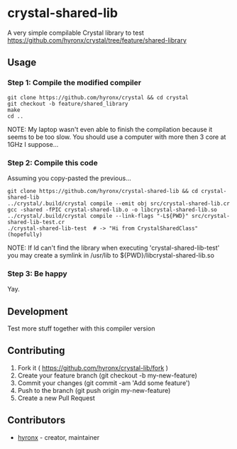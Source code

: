 # crystal-shared-lib

A very simple compilable Crystal library to test https://github.com/hyronx/crystal/tree/feature/shared-library

## Usage

### Step 1: Compile the modified compiler

```
git clone https://github.com/hyronx/crystal && cd crystal
git checkout -b feature/shared_library
make
cd ..
```
NOTE: My laptop wasn't even able to finish the compilation because it seems to be too slow.
      You should use a computer with more then 3 core at 1GHz I suppose... 

### Step 2: Compile this code

Assuming you copy-pasted the previous...
```
git clone https://github.com/hyronx/crystal-shared-lib && cd crystal-shared-lib
../crystal/.build/crystal compile --emit obj src/crystal-shared-lib.cr
gcc -shared -fPIC crystal-shared-lib.o -o libcrystal-shared-lib.so 
../crystal/.build/crystal compile --link-flags "-L${PWD}" src/crystal-shared-lib-test.cr
./crystal-shared-lib-test  # -> "Hi from CrystalSharedClass" (hopefully)
```
NOTE: If ld can't find the library when executing 'crystal-shared-lib-test'
      you may create a symlink in /usr/lib to ${PWD}/libcrystal-shared-lib.so 

### Step 3: Be happy

Yay.

## Development

Test more stuff together with this compiler version

## Contributing

1. Fork it ( https://github.com/hyronx/crystal-lib/fork )
2. Create your feature branch (git checkout -b my-new-feature)
3. Commit your changes (git commit -am 'Add some feature')
4. Push to the branch (git push origin my-new-feature)
5. Create a new Pull Request

## Contributors

- [hyronx](https://github.com/hyronx)  - creator, maintainer
